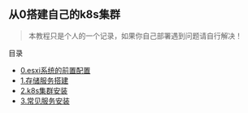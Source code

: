 ## 从0搭建自己的k8s集群

> 本教程只是个人的一个记录，如果你自己部署遇到问题请自行解决！

目录
- [0.esxi系统的前置配置](./00.%E7%B3%BB%E7%BB%9F%E7%9B%B8%E5%85%B3.md)
- [1.存储服务搭建](./01.%E5%AD%98%E5%82%A8%E6%9C%8D%E5%8A%A1.md)
- [2.k8s集群安装](./02.k8s%E9%9B%86%E7%BE%A4%E5%AE%89%E8%A3%85.md)
- [3.常见服务安装](./03.%E5%B8%B8%E8%A7%81%E6%9C%8D%E5%8A%A1%E5%AE%89%E8%A3%85.md)